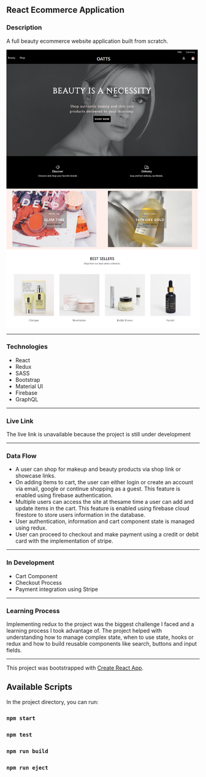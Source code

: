 
## React Ecommerce Application

### Description
A full beauty ecommerce website application built from scratch.

<img src="./src/assets/images/oatts.png" alt="oatts home page" />

---

### Technologies

* React
* Redux
* SASS
* Bootstrap
* Material UI
* Firebase
* GraphQL

---

### Live Link

The live link is unavailable because the project is still under development

---

### Data Flow

* A user can shop for makeup and beauty products via shop link or showcase links.
* On adding items to cart, the user can either login or create an account via email, google or continue shopping as a guest. This feature is enabled using firebase authentication.
* Multiple users can access the site at thesame time a user can add and update items in the cart. This feature is enabled using firebase cloud firestore to store users information in the database. 
* User authentication, information and cart component state is managed using redux.
* User can proceed to checkout and make payment using a credit or debit card with the implementation of stripe.

---

### In Development

* Cart Component
* Checkout Process
* Payment integration using Stripe

---

### Learning Process

Implementing redux to the project was the biggest challenge I faced and a learning process I took advantage of.
The project helped with understanding how to manage complex state, when to use state, hooks or redux and how to build reusable components like search, buttons and input fields.

---

This project was bootstrapped with [Create React App](https://github.com/facebook/create-react-app).

## Available Scripts

In the project directory, you can run:

### `npm start`

### `npm test`

### `npm run build`

### `npm run eject`






